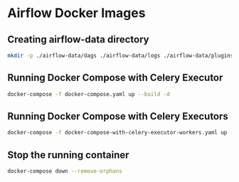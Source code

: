 # Airflow Docker Images

## Creating airflow-data directory

```sh
mkdir -p ./airflow-data/dags ./airflow-data/logs ./airflow-data/plugins
```

## Running Docker Compose with Celery Executor

```sh
docker-compose -f docker-compose.yaml up --build -d
```

## Running Docker Compose with Celery Executors

```sh
docker-compose -f docker-compose-with-celery-executor-workers.yaml up --build -d
```

## Stop the running container

```sh
docker-compose down --remove-orphans
```